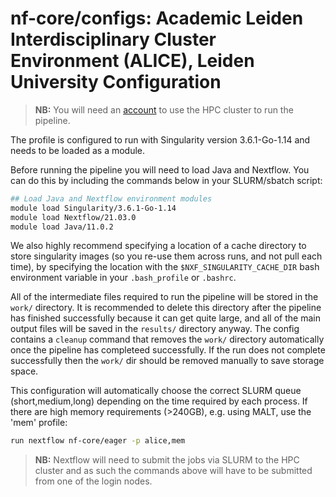 # nf-core/configs: Academic Leiden Interdisciplinary Cluster Environment (ALICE), Leiden University Configuration

> **NB:** You will need an [account](https://wiki.alice.universiteitleiden.nl/index.php?title=Getting_an_account) to use the HPC cluster to run the pipeline.

The profile is configured to run with Singularity version 3.6.1-Go-1.14 and needs to be loaded as a module.

Before running the pipeline you will need to load Java and Nextflow. You can do this by including the commands below in your SLURM/sbatch script:

```bash
## Load Java and Nextflow environment modules
module load Singularity/3.6.1-Go-1.14
module load Nextflow/21.03.0
module load Java/11.0.2
```

We also highly recommend specifying a location of a cache directory to store singularity images (so you re-use them across runs, and not pull each time), by specifying the location with the `$NXF_SINGULARITY_CACHE_DIR` bash environment variable in your `.bash_profile` or `.bashrc`.

All of the intermediate files required to run the pipeline will be stored in the `work/` directory. It is recommended to delete this directory after the pipeline has finished successfully because it can get quite large, and all of the main output files will be saved in the `results/` directory anyway.
The config contains a `cleanup` command that removes the `work/` directory automatically once the pipeline has completeed successfully. If the run does not complete successfully then the `work/` dir should be removed manually to save storage space.

This configuration will automatically choose the correct SLURM queue (short,medium,long) depending on the time required by each process. If there are
high memory requirements (>240GB), e.g. using MALT, use the 'mem' profile:

```bash
run nextflow nf-core/eager -p alice,mem
```

> **NB:** Nextflow will need to submit the jobs via SLURM to the HPC cluster and as such the commands above will have to be submitted from one of the login nodes.
